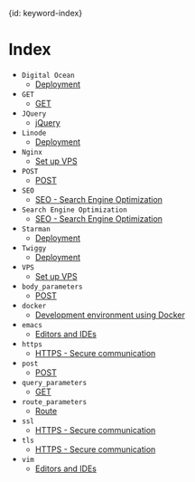 {id: keyword-index}
# Index

* `Digital Ocean`
    * [Deployment](#deployment)
* `GET`
    * [GET](#user-input-get)
* `JQuery`
    * [jQuery](#jquery)
* `Linode`
    * [Deployment](#deployment)
* `Nginx`
    * [Set up VPS](#vps)
* `POST`
    * [POST](#user-input-post)
* `SEO`
    * [SEO - Search Engine Optimization](#seo)
* `Search Engine Optimization`
    * [SEO - Search Engine Optimization](#seo)
* `Starman`
    * [Deployment](#deployment)
* `Twiggy`
    * [Deployment](#deployment)
* `VPS`
    * [Set up VPS](#vps)
* `body_parameters`
    * [POST](#user-input-post)
* `docker`
    * [Development environment using Docker](#docker)
* `emacs`
    * [Editors and IDEs](#ide)
* `https`
    * [HTTPS - Secure communication](#https)
* `post`
    * [POST](#user-input-post)
* `query_parameters`
    * [GET](#user-input-get)
* `route_parameters`
    * [Route](#user-input-route)
* `ssl`
    * [HTTPS - Secure communication](#https)
* `tls`
    * [HTTPS - Secure communication](#https)
* `vim`
    * [Editors and IDEs](#ide)
